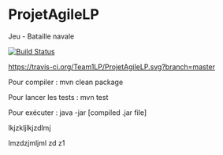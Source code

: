 # ProjetAgileLP
Jeu - Bataille navale

[![Build Status](https://travis-ci.org/Team1LP/ProjetAgileLP.svg?branch=master)](https://travis-ci.org/Team1LP/ProjetAgileLP)

https://travis-ci.org/Team1LP/ProjetAgileLP.svg?branch=master

Pour compiler : 
mvn clean package

Pour lancer les tests :
mvn test

Pour exécuter :
java -jar [compiled .jar file]


lkjzkljlkjzdlmj

lmzdzjmljml
zd
z1
